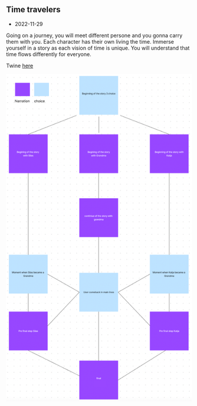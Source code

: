 ## Time travelers

- 2022-11-29

Going on a journey, you will meet different persone and you gonna carry them with you. Each character has their own living the time. Immerse yourself in a story as each vision of time is unique. You will understand that time flows differently for everyone.

Twine [here](https://github.com/MariiaGulkova/head-md-time-in-time-out/tree/main/Prototypes/twine)

![Boat shedule](images/structure.png)

